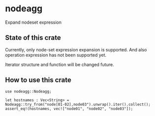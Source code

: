# nodeagg

Expand nodeset expression

## State of this crate

Currently, only node-set expression expansion is supported.
And also operation expression has not been supported yet.

Iterator structure and function will be changed future.


## How to use this crate

```
use nodeagg::Nodeagg;

let hostnames : Vec<String> =
Nodeagg::try_from("node[01-02],node03").unwrap().iter().collect();
assert_eq!(hostnames, vec!["node01", "node02", "node03"]);
```
